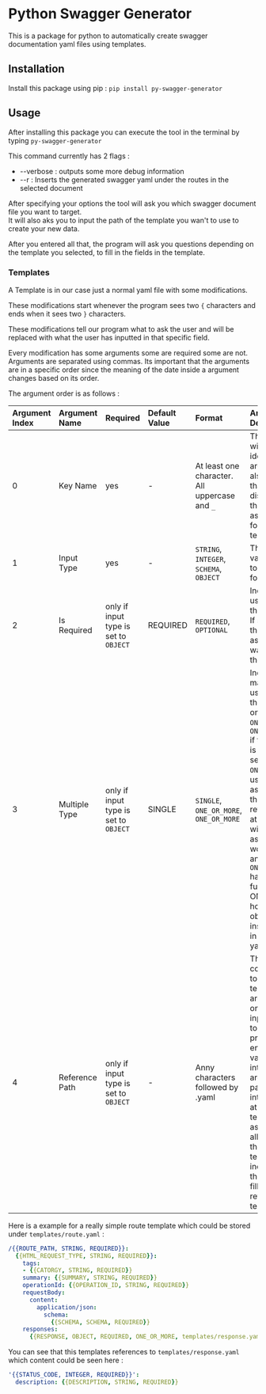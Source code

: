 # Python Swagger Generator

This is a package for python to automatically create swagger documentation yaml files using templates.

## Installation
Install this package using pip :
`pip install py-swagger-generator`


## Usage

After installing this package you can execute the tool in the terminal by typing
`py-swagger-generator`

This command currently has 2 flags :
- --verbose : outputs some more debug information
- --r       : Inserts the generated swagger yaml under the routes in the selected document

After specifying your options the tool will ask you which swagger document file you want to target.\
It will also aks you to input the path of the template you wan't to use to create your new data.

After you entered all that, the program will ask you questions depending on the template you selected, to fill in the fields in the template.

### Templates

A Template is in our case just a normal yaml file with some modifications.

These modifications start whenever the program sees two `{` characters and ends when it sees two `}` characters.

These modifications tell our program what to ask the user and will be replaced with what the user has inputted in that specific field.

Every modification has some arguments some are required some are not.
Arguments are separated using commas.
Its important that the arguments are in a specific order since the meaning of the date inside a argument changes based on its order.

The argument order is as follows :

| Argument Index | Argument Name  | Required                              | Default Value | Format                                        | Argument Description                                                                                                                                                                                                                                                                                                                                                                                                                                                   |
|:---------------|:---------------|:--------------------------------------|:--------------|:----------------------------------------------|:-----------------------------------------------------------------------------------------------------------------------------------------------------------------------------------------------------------------------------------------------------------------------------------------------------------------------------------------------------------------------------------------------------------------------------------------------------------------------|
| 0              | Key Name       | yes                                   | -             | At least one character. All uppercase and `_` | This argument will be used to identify the argument and is also the name that will be displayed when the program is asking the user for a value in a template.                                                                                                                                                                                                                                                                                                         |
| 1              | Input Type     | yes                                   | -             | `STRING`, `INTEGER`, `SCHEMA`, `OBJECT`       | The type of the value you want to ask the user for.                                                                                                                                                                                                                                                                                                                                                                                                                    |
| 2              | Is Required    | only if input type is set to `OBJECT` | REQUIRED      | `REQUIRED`, `OPTIONAL`                        | Indicates if the user has to enter the value or not. If set to `OPTIONAL` the user will be asked if he wants to enter the value.                                                                                                                                                                                                                                                                                                                                       |
| 3              | Multiple Type  | only if input type is set to `OBJECT` | SINGLE        | `SINGLE`, `ONE_OR_MORE`, `ONE_OR_MORE`        | Indicates how many times the user can enter the value. It can only be set to `ONE_OR_MORE` or `ONE_OR_MORE_LIST` if the input type is set to `OBJECT`. If set to `ONE_OR_MORE` the user will be asked to enter all the values in the reference object at least once and will then be asked if he would like to add another object. `ONE_OR_MORE_LIST` has the same functionality as ONE_OR_MORE`, however the object will be inserted as a list in the generated yaml. |
| 4              | Reference Path | only if input type is set to `OBJECT` | -             | Anny characters followed by .yaml             | This argument contains the path to another template. This argument can only be set if the input type is set to `OBJECT`. If the program encounters this value it will interpret the argument as a path and interpret the file at the path as template. It will ask the user for all values that the referenced template includes and will then insert the filled yaml of the referenced template.                                                                      |

Here is a example for a really simple route template which could be stored under `templates/route.yaml` :

```yaml
/{{ROUTE_PATH, STRING, REQUIRED}}:
  {{HTML_REQUEST_TYPE, STRING, REQUIRED}}:
    tags:
    - {{CATORGY, STRING, REQUIRED}}
    summary: {{SUMMARY, STRING, REQUIRED}}
    operationId: {{OPERATION_ID, STRING, REQUIRED}}
    requestBody:
      content:
        application/json:
          schema:
            {{SCHEMA, SCHEMA, REQUIRED}}
    responses:
      {{RESPONSE, OBJECT, REQUIRED, ONE_OR_MORE, templates/response.yaml}}
```

You can see that this templates references to `templates/response.yaml` which content could be seen here :

```yaml
'{{STATUS_CODE, INTEGER, REQUIRED}}':
  description: {{DESCRIPTION, STRING, REQUIRED}}
```